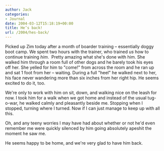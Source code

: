 ```yaml
---
author: Jack
categories:
- Journal
date: 2004-03-12T15:18:19+00:00
title: He’s back!
url: /2004/hes-back/
---
```


Picked up Zim today after a month of boarder training &#8211; essentially doggy boot camp. We spent two hours with the trainer, who trained _us_ how to continue training _him_.&nbsp; Pretty amazing what she's done with him. She walked him through a room full of other dogs and he barely took his eyes off her. She yelled for him to "come!" from across the room and he ran up and sat 1 foot from her &#8211; waiting. During a full "heel" he walked next to her, his face never wandering more than six inches from her right hip. He seems excited to do it, too.

We're only to work with him on sit, down, and walking nice on the leash for now. I took him for a walk when we got home and instead of the usual tug-o-war, he walked calmly and pleasantly beside me. Stopping when I stopped, turning where I turned. Now if I can just manage to keep up with all this.

Oh, and any teeny worries I may have had about whether or not he'd even remember me were quickly silenced by him going absolutely apeshit the moment he saw me.

He seems happy to be home, and we're very glad to have him back.